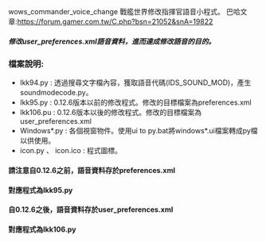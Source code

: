 wows_commander_voice_change
戰艦世界修改指揮官語音小程式。
巴哈文章:https://forum.gamer.com.tw/C.php?bsn=21052&snA=19822

##### 修改user_preferences.xml語音資料，進而達成修改語音的目的。
### 檔案說明:
* lkk94.py : 透過搜尋文字檔內容，獲取語音代碼(IDS_SOUND_MOD)，產生soundmodecode.py。
* lkk95.py : 0.12.6版本以前的修改程式。修改的目標檔案為preferences.xml
* lkk106.pu : 0.12.6版本以後的修改程式。修改的目標檔案為user_preferences.xml
* Windows*.py : 各個視窗物件。使用ui to py.bat將windows*.ui檔案轉成py檔以供使用。
* icon.py 、 icon.ico : 程式圖標。 

#### 請注意自0.12.6之前，語音資料存於preferences.xml
#### 對應程式為lkk95.py
#### 自0.12.6之後，語音資料存於user_preferences.xml
#### 對應程式為lkk106.py